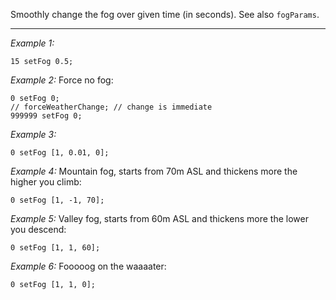 Smoothly change the fog over given time (in seconds). See also `fogParams`.


---
*Example 1:*
```sqf
15 setFog 0.5;
```

*Example 2:*
Force no fog:

```sqf
0 setFog 0;
// forceWeatherChange; // change is immediate
999999 setFog 0;
```

*Example 3:*
```sqf
0 setFog [1, 0.01, 0];
```

*Example 4:*
Mountain fog, starts from 70m ASL and thickens more the higher you climb:

```sqf
0 setFog [1, -1, 70];
```

*Example 5:*
Valley fog, starts from 60m ASL and thickens more the lower you descend: 
```sqf
0 setFog [1, 1, 60];
```

*Example 6:*
Fooooog on the waaaater: 
```sqf
0 setFog [1, 1, 0];
```